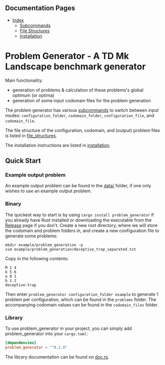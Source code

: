 ## Documentation Pages

- [Index](index.md)
  - [Subcommands](subcommands.md)
  - [File Structures](file_structures.md)
  - [Installation](installation.md)

# Problem Generator - A TD Mk Landscape benchmark generator

Main functionality:
* generation of problems & calculation of these problems's global optimum (or optima) 
* generation of some input codomain files for the problem generation

The problem generator has various [subcommands](subcommands.md) to switch between input modes: `configuration_folder`, `codomain_folder`, `configuration_file`, and `codomain_file`.
 
The file structure of the configuration, codomain, and (output) problem files is listed in [file_structures](file_structures.md).

The installation instructions are listed in [installation](installation.md).

## Quick Start

### Example output problem

An example output problem can be found in the [data/](https://github.com/tobiasvandriessel/problem-generator/tree/main/data/) folder, if one only wishes to use an example output problem.

### Binary 

The quickest way to start is by using ```cargo install problem_generator``` if you already have Rust installed or downloading the executable from the [Release](https://github.com/tobiasvandriessel/problem-generator/releases/latest) page if you don't.
Create a new root directory, where we will store the codomain and problem folders in, and create a new configuration file to generate some problems:
```
mkdir example/problem_generation -p
vim example/problem_generation/deceptive_trap_separated.txt
```

Copy in the following contents:
```
M 1 4
k 5 6
o 0 1
b 1 2
deceptive-trap
```

Then enter ```problem_generator configuration_folder example``` to generate 1 problem per configuration, which can be found in the `problems` folder. The accompanying codomain values can be found in the `codomain_files` folder.

### Library

To use problem_generator in your project, you can simply add problem_generator into your ```cargo.toml```: 

```toml
[dependencies]
problem_generator = "^0.2.0"
```

The library documentation can be found on [doc.rs](https://docs.rs/problem_generator/0.2.0).